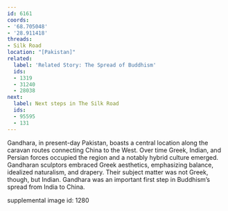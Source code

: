 ```yaml
---
id: 6161
coords:
- '68.705048'
- '28.911418'
threads:
- Silk Road
location: "[Pakistan]"
related:
  label: 'Related Story: The Spread of Buddhism'
  ids:
  - 1319
  - 31240
  - 28038
next:
  label: Next steps in The Silk Road
  ids:
  - 95595
  - 131
---
```


Gandhara, in present-day Pakistan, boasts a central location along the caravan routes connecting China to the West. Over time Greek, Indian, and Persian forces occupied the region and a notably hybrid culture emerged. Gandharan sculptors embraced Greek aesthetics, emphasizing balance, idealized naturalism, and drapery. Their subject matter was not Greek, though, but Indian. Gandhara was an important first step in Buddhism’s spread from India to China.

supplemental image id: 1280
